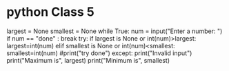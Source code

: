 # python Class 5

largest = None
smallest = None
while True:
    num = input("Enter a number: ")
    if num == "done" : 
        break
    try:
        if largest is None or int(num)>largest: 
            largest=int(num)
        elif smallest is None or int(num)<smallest:
            smallest=int(num)
        #print("try done")
    except:
        print("Invalid input")
print("Maximum is", largest)
print("Minimum is", smallest)
